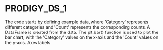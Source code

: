 # PRODIGY_DS_1
The code starts by defining example data, where 'Category' represents different categories and 'Count' represents the corresponding counts. A DataFrame is created from the data. The plt.bar() function is used to plot the bar chart, with the 'Category' values on the x-axis and the 'Count' values on the y-axis. Axes labels 
